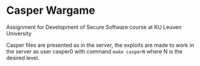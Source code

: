 # Casper Wargame 

Assignment for Development of Secure Software course at KU Leuven University

Casper files are presented as in the server, the exploits are made to work in the server as user casper0 with command `make casperN` where N is the desired level.
